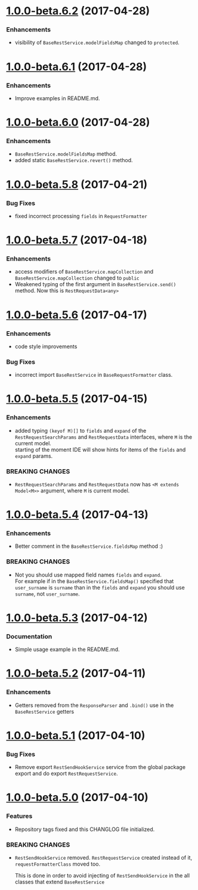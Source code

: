 # [1.0.0-beta.6.2](https://github.com/ancor-dev/ng-rest/compare/1.0.0-beta.6.1...1.0.0-beta.6.2) (2017-04-28)
  
### Enhancements

* visibility of `BaseRestService.modelFieldsMap` changed to `protected`.

# [1.0.0-beta.6.1](https://github.com/ancor-dev/ng-rest/compare/1.0.0-beta.6.0...1.0.0-beta.6.1) (2017-04-28)
  
### Enhancements

* Improve examples in README.md.

# [1.0.0-beta.6.0](https://github.com/ancor-dev/ng-rest/compare/1.0.0-beta.5.8...1.0.0-beta.6.0) (2017-04-28)
  
### Enhancements

* `BaseRestService.modelFieldsMap` method.
* added static `BaseRestService.revert()` method.

# [1.0.0-beta.5.8](https://github.com/ancor-dev/ng-rest/compare/1.0.0-beta.5.7...1.0.0-beta.5.8) (2017-04-21)
  
### Bug Fixes

* fixed incorrect processing `fields` in `RequestFormatter`

# [1.0.0-beta.5.7](https://github.com/ancor-dev/ng-rest/compare/1.0.0-beta.5.6...1.0.0-beta.5.7) (2017-04-18)
  
### Enhancements

* access modifiers of `BaseRestService.mapCollection` and `BaseRestService.mapCollection` changed to `public`
* Weakened typing of the first argument in `BaseRestService.send()` method. Now this is `RestRequestData<any>`

# [1.0.0-beta.5.6](https://github.com/ancor-dev/ng-rest/compare/1.0.0-beta.5.5...1.0.0-beta.5.6) (2017-04-17)
  
### Enhancements

* code style improvements

### Bug Fixes

* incorrect import `BaseRestService` in `BaseRequestFormatter` class.
  
# [1.0.0-beta.5.5](https://github.com/ancor-dev/ng-rest/compare/1.0.0-beta.5.4...1.0.0-beta.5.5) (2017-04-15)
  
### Enhancements

* added typing `(keyof M)[]` to `fields` and `expand` of the `RestRequestSearchParams` and `RestRequestData` interfaces, where `M` is the current model.  
  starting of the moment IDE will show hints for items of the `fields` and `expand` params.

### BREAKING CHANGES

* `RestRequestSearchParams` and `RestRequestData` now has `<M extends Model<M>>` argument, where `M` is current model.
  
# [1.0.0-beta.5.4](https://github.com/ancor-dev/ng-rest/compare/1.0.0-beta.5.3...1.0.0-beta.5.4) (2017-04-13)
  
### Enhancements

* Better comment in the `BaseRestService.fieldsMap` method :)

### BREAKING CHANGES

* Not you should use mapped field names `fields` and `expand`.  
  For example if in the `BaseRestService.fieldsMap()` specified that `user_surname` is `surname` than in the `fields` and `expand` you should use `surname`, not `user_surname`.
  
# [1.0.0-beta.5.3](https://github.com/ancor-dev/ng-rest/compare/1.0.0-beta.5.2...1.0.0-beta.5.3) (2017-04-12)

### Documentation

* Simple usage example in the README.md.

# [1.0.0-beta.5.2](https://github.com/ancor-dev/ng-rest/compare/1.0.0-beta.5.1...1.0.0-beta.5.2) (2017-04-11)

### Enhancements

* Getters removed from the `ResponseParser` and `.bind()` use in the `BaseRestService` getters

# [1.0.0-beta.5.1](https://github.com/ancor-dev/ng-rest/compare/1.0.0-beta.5.0...1.0.0-beta.5.1) (2017-04-10)

### Bug Fixes

* Remove export `RestSendHookService` service from the global package export and do export `RestRequestService`.

# [1.0.0-beta.5.0](https://github.com/ancor-dev/ng-rest/compare/1.0.0-beta.4.4...1.0.0-beta.5.0) (2017-04-10)

### Features
* Repository tags fixed and this CHANGLOG file initialized.

### BREAKING CHANGES
* `RestSendHookService` removed. `RestRequestService` created instead of it, `requestFormatterClass` moved too.

  This is done in order to avoid injecting of `RestSendHookService` in the all classes that extend `BaseRestService`
